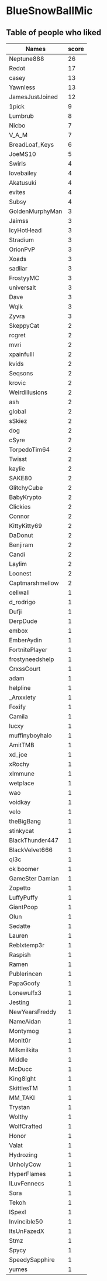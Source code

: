 # BlueSnowBallMic
## Table of people who liked
Names | score
--- | ---
Neptune888 | 26
Redot | 17
casey | 13
Yawnless | 13
JamesJustJoined | 12
1pick | 9
Lumbrub | 8
Nicbo | 7
V_A_M | 7
BreadLoaf_Keys | 6
JoeMS10 | 5
Swirls | 4
lovebailey | 4
Akatusuki | 4
evites | 4
Subsy | 4
GoldenMurphyMan | 3
Jaimss | 3
IcyHotHead | 3
Stradium | 3
OrionPvP | 3
Xoads | 3
sadliar | 3
FrostyyMC | 3
universalt | 3
Dave | 3
Wqlk | 3
Zyvra | 3
SkeppyCat | 2
rcgret | 2
mvri | 2
xpainfulll | 2
kvids | 2
Seqsons | 2
krovic | 2
Weirdillusions | 2
ash | 2
global | 2
sSkiez | 2
dog | 2
cSyre | 2
TorpedoTim64 | 2
Twisst | 2
kaylie | 2
SAKE80 | 2
GlitchyCube | 2
BabyKrypto | 2
Clickies | 2
Connor | 2
KittyKitty69 | 2
DaDonut | 2
Benjiram | 2
Candi | 2
Laylim | 2
Loonest | 2
Captmarshmellow | 2
cellwall | 1
d_rodrigo | 1
Dufji | 1
DerpDude | 1
embox | 1
EmberAydin | 1
FortnitePlayer | 1
frostyneedshelp | 1
CrxssCourt | 1
adam | 1
helpline | 1
_Anxxiety | 1
Foxify | 1
Camila | 1
lucxy | 1
muffinyboyhalo | 1
AmitTMB | 1
xd_joe | 1
xRochy | 1
xImmune | 1
wetplace | 1
wao | 1
voidkay | 1
velo | 1
theBigBang | 1
stinkycat | 1
BlackThunder447 | 1
BlackVelvet666 | 1
ql3c | 1
ok boomer | 1
GameSter Damian | 1
Zopetto | 1
LuffyPuffy | 1
GiantPoop | 1
Olun | 1
Sedatte | 1
Lauren | 1
Reblxtemp3r | 1
Raspish | 1
Ramen | 1
Publerincen | 1
PapaGoofy | 1
Lonewulfx3 | 1
Jesting | 1
NewYearsFreddy | 1
NameAidan | 1
Montymog | 1
Monit0r | 1
Milkmilkita | 1
Middle | 1
McDucc | 1
King8ight | 1
SkittlesTM | 1
MM_TAKI | 1
Trystan | 1
Wolthy | 1
WolfCrafted | 1
Honor | 1
Valat | 1
Hydrozing | 1
UnholyCow | 1
HyperFlames | 1
ILuvFennecs | 1
Sora | 1
Tekoh | 1
ISpexI | 1
Invincible50 | 1
ItsUnFazedX | 1
Stmz | 1
Spycy | 1
SpeedySapphire | 1
yumes | 1
